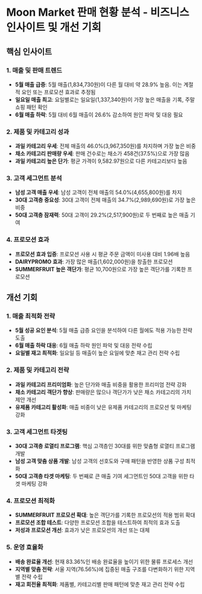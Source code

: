 
# Moon Market 판매 현황 분석 - 비즈니스 인사이트 및 개선 기회

## 핵심 인사이트

### 1. 매출 및 판매 트렌드
- **5월 매출 급증**: 5월 매출(1,834,730원)이 다른 월 대비 약 28.9% 높음. 이는 계절적 요인 또는 프로모션 효과로 추정됨
- **일요일 매출 최고**: 요일별로는 일요일(1,337,340원)이 가장 높은 매출을 기록, 주말 쇼핑 패턴 확인
- **6월 매출 하락**: 5월 대비 6월 매출이 26.6% 감소하여 원인 파악 및 대응 필요

### 2. 제품 및 카테고리 성과
- **과일 카테고리 우세**: 전체 매출의 46.0%(3,967,350원)를 차지하며 가장 높은 비중
- **채소 카테고리 판매량 우세**: 판매 건수로는 채소가 458건(37.5%)으로 가장 많음
- **과일 카테고리 높은 단가**: 평균 가격이 9,582.97원으로 다른 카테고리보다 높음

### 3. 고객 세그먼트 분석
- **남성 고객 매출 우세**: 남성 고객이 전체 매출의 54.0%(4,655,800원)를 차지
- **30대 고객층 중요성**: 30대 고객이 전체 매출의 34.7%(2,989,690원)로 가장 높은 비중
- **50대 고객층 잠재력**: 50대 고객이 29.2%(2,517,900원)로 두 번째로 높은 매출 기여

### 4. 프로모션 효과
- **프로모션 효과 입증**: 프로모션 사용 시 평균 주문 금액이 미사용 대비 1.96배 높음
- **DAIRYPROMO 효과**: 가장 많은 매출(1,602,000원)을 창출한 프로모션
- **SUMMERFRUIT 높은 객단가**: 평균 10,700원으로 가장 높은 객단가를 기록한 프로모션

## 개선 기회

### 1. 매출 최적화 전략
- **5월 성공 요인 분석**: 5월 매출 급증 요인을 분석하여 다른 월에도 적용 가능한 전략 도출
- **6월 매출 하락 대응**: 6월 매출 하락 원인 파악 및 대응 전략 수립
- **요일별 재고 최적화**: 일요일 등 매출이 높은 요일에 맞춘 재고 관리 전략 수립

### 2. 제품 및 카테고리 전략
- **과일 카테고리 프리미엄화**: 높은 단가와 매출 비중을 활용한 프리미엄 전략 강화
- **채소 카테고리 객단가 향상**: 판매량은 많으나 객단가가 낮은 채소 카테고리의 가치 제안 개선
- **유제품 카테고리 활성화**: 매출 비중이 낮은 유제품 카테고리의 프로모션 및 마케팅 강화

### 3. 고객 세그먼트 타겟팅
- **30대 고객층 로열티 프로그램**: 핵심 고객층인 30대를 위한 맞춤형 로열티 프로그램 개발
- **남성 고객 맞춤 상품 개발**: 남성 고객의 선호도와 구매 패턴을 반영한 상품 구성 최적화
- **50대 고객층 타겟 마케팅**: 두 번째로 큰 매출 기여 세그먼트인 50대 고객을 위한 타겟 마케팅 강화

### 4. 프로모션 최적화
- **SUMMERFRUIT 프로모션 확대**: 높은 객단가를 기록한 프로모션의 적용 범위 확대
- **프로모션 조합 테스트**: 다양한 프로모션 조합을 테스트하여 최적의 효과 도출
- **저성과 프로모션 개선**: 효과가 낮은 프로모션의 개선 또는 대체

### 5. 운영 효율화
- **배송 완료율 개선**: 현재 83.36%인 배송 완료율을 높이기 위한 물류 프로세스 개선
- **지역별 맞춤 전략**: 서울 지역(76.56%)에 집중된 매출 구조를 다변화하기 위한 지역별 전략 수립
- **재고 회전율 최적화**: 제품별, 카테고리별 판매 패턴에 맞춘 재고 관리 전략 수립
